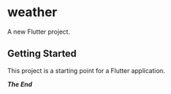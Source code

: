 # weather

A new Flutter project.

## Getting Started

This project is a starting point for a Flutter application.

***The End***
